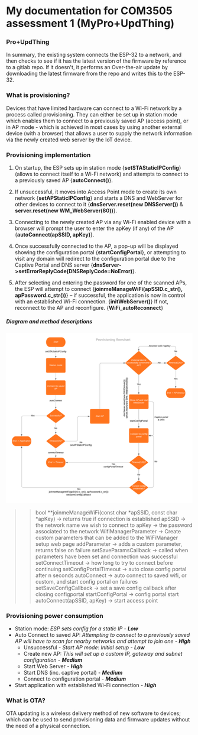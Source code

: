 My documentation for COM3505 assessment 1 (MyPro+UpdThing)
===
### Pro+UpdThing

In summary, the existing system connects the ESP-32 to a network, and then checks to see if it has the latest version of the firmware by reference to a gitlab repo. If it doesn't, it performs an Over-the-air update by downloading the latest firmware from the repo and writes this to the ESP-32. 

### What is provisioning?

Devices that have limited hardware can connect to a Wi-Fi network by a process called provisioning. They can either be set up in station mode which enables them to connect to a previously saved AP (access point), or in AP mode - which is achieved in most cases by using another external device (with a browser) that allows a user to supply the network information via the newly created web server by the IoT device. 

### Provisioning implementation  

1. On startup, the ESP sets up in station mode {**setSTAStaticIPConfig**} (allows to connect itself to a Wi-Fi network) and attempts to connect to a previously saved AP {**autoConnect()**}.

2. If unsuccessful, it moves into Access Point mode to create its own network {**setAPStaticIPConfig**} and starts a DNS and WebServer for other devices to connect to it {**dnsServer.reset(new DNSServer())** & **server.reset(new WM_WebServer(80))**}.

3. Connecting to the newly created AP via any Wi-Fi enabled device with a browser will prompt the user to enter the apKey (if any) of the AP {**autoConnect(apSSID, apKey)**}.

4. Once successfully connected to the AP, a pop-up will be displayed showing the configuration portal {**startConfigPortal**}, or attempting to visit any domain will redirect to the configuration portal due to the Captive Portal and DNS server {**dnsServer->setErrorReplyCode(DNSReplyCode::NoError)**}.

5. After selecting and entering the password for one of the scanned APs, the ESP will attempt to connect {**joinmeManageWiFi(apSSID.c_str(), apPassword.c_str())**} – if successful, the application is now in control with an established Wi-Fi connection. {**initWebServer()**} If not, reconnect to the AP and reconfigure. {**WiFi_autoReconnect**}

##### Diagram and method descriptions

![](_Basic_Flowchart.png)

>>bool **joinmeManageWiFi(const char *apSSID, const char *apKey) → returns true if connection is established
apSSID → the network name we wish to connect to
apKey → the password associated to the network
WifiManagerParameter → Create custom parameters that can be added to the WiFiManager setup web page
addParameter → adds a custom parameter, returns false on failure
setSaveParamsCallback → called when parameters have been set and connection was successful
setConnectTimeout → how long to try to connect before continuing
setConfigPortalTimeout → auto close config portal after n seconds
autoConnect → auto connect to saved wifi, or custom, and start config portal on failures
setSaveConfigCallback → set a save config callback after closing configportal
startConfigPortal → config portal start
autoConnect(apSSID, apKey) → start access point

### Provisioning power consumption

* Station mode: *ESP sets config for a static IP -* ***Low***
* Auto Connect to saved AP: *Attempting to connect to a previously saved AP will have to scan for nearby networks and attempt to join one -* ***High***
    * Unsuccessful - *Start AP mode: Initial setup -* ***Low***
    * Create new AP: *This will set up a custom IP, gateway and subnet configuration -* ***Medium***
    * Start Web Server - ***High***
    * Start DNS (inc. captive portal) - ***Medium***
    * Connect to configuration portal - ***Medium***
* Start application with established Wi-Fi connection - ***High***

### What is OTA? 

OTA updating is a wireless delivery method of new software to devices; which can be used to send provisioning data and firmware updates without the need of a physical connection.

